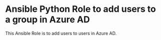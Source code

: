 # Ansible Python Role to add users to a group in Azure AD

This Ansible Role is to add users to users in Azure AD.
